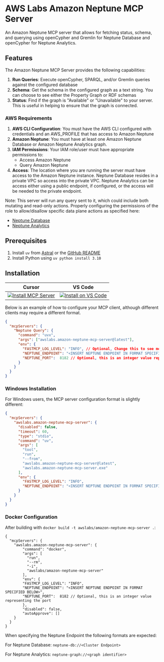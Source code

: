 # AWS Labs Amazon Neptune MCP Server

An Amazon Neptune MCP server that allows for fetching status, schema, and querying using openCypher and Gremlin for Neptune Database and openCypher for Neptune Analytics.

## Features

The Amazon Neptune MCP Server provides the following capabilities:

1. **Run Queries**: Execute openCypher, SPARQL, and/or Gremlin queries against the configured database
2. **Schema**: Get the schema in the configured graph as a text string.  You can choose to see either the Property Graph or RDF schemas
3. **Status**: Find if the graph is "Available" or "Unavailable" to your server.  This is useful in helping to ensure that the graph is connected.

### AWS Requirements

1. **AWS CLI Configuration**: You must have the AWS CLI configured with credentials and an AWS_PROFILE that has access to Amazon Neptune
2. **Amazon Neptune**: You must have at least one Amazon Neptune Database or Amazon Neptune Analytics graph.
3. **IAM Permissions**: Your IAM role/user must have appropriate permissions to:
   - Access Amazon Neptune
   - Query Amazon Neptune
4. **Access**: The location where you are running the server must have access to the Amazon Neptune instance.  Neptune Database resides in a private VPC so access into the private VPC.  Neptune Analytics can be access either using a public endpoint, if configured, or the access will be needed to the private endpoint.

Note: This server will run any query sent to it, which could include both mutating and read-only actions.  Properly configuring the permissions of the role to allow/disallow specific data plane actions as specified here:
* [Neptune Database](https://docs.aws.amazon.com/neptune/latest/userguide/security.html)
* [Neptune Analytics](https://docs.aws.amazon.com/neptune-analytics/latest/userguide/security.html)


## Prerequisites

1. Install `uv` from [Astral](https://docs.astral.sh/uv/getting-started/installation/) or the [GitHub README](https://github.com/astral-sh/uv#installation)
2. Install Python using `uv python install 3.10`

## Installation

| Cursor | VS Code |
|:------:|:-------:|
| [![Install MCP Server](https://cursor.com/deeplink/mcp-install-light.svg)](https://cursor.com/en/install-mcp?name=awslabs.amazon-neptune-mcp-server&config=eyJjb21tYW5kIjoidXZ4IGF3c2xhYnMuYW1hem9uLW5lcHR1bmUtbWNwLXNlcnZlckBsYXRlc3QiLCJlbnYiOnsiTkVQVFVORV9FTkRQT0lOVCI6Imh0dHBzOi8veW91ci1uZXB0dW5lLWNsdXN0ZXItaWQucmVnaW9uLm5lcHR1bmUuYW1hem9uYXdzLmNvbTo4MTgyIiwiQVdTX1BST0ZJTEUiOiJ5b3VyLWF3cy1wcm9maWxlIiwiQVdTX1JFR0lPTiI6InVzLWVhc3QtMSIsIkZBU1RNQ1BfTE9HX0xFVkVMIjoiRVJST1IifSwiZGlzYWJsZWQiOmZhbHNlLCJhdXRvQXBwcm92ZSI6W119) | [![Install on VS Code](https://img.shields.io/badge/Install_on-VS_Code-FF9900?style=flat-square&logo=visualstudiocode&logoColor=white)](https://insiders.vscode.dev/redirect/mcp/install?name=Amazon%20Neptune%20MCP%20Server&config=%7B%22command%22%3A%22uvx%22%2C%22args%22%3A%5B%22awslabs.amazon-neptune-mcp-server%40latest%22%5D%2C%22env%22%3A%7B%22NEPTUNE_ENDPOINT%22%3A%22https%3A%2F%2Fyour-neptune-cluster-id.region.neptune.amazonaws.com%3A8182%22%2C%22AWS_PROFILE%22%3A%22your-aws-profile%22%2C%22AWS_REGION%22%3A%22us-east-1%22%2C%22FASTMCP_LOG_LEVEL%22%3A%22ERROR%22%7D%2C%22disabled%22%3Afalse%2C%22autoApprove%22%3A%5B%5D%7D) |

Below is an example of how to configure your MCP client, although different clients may require a different format.


```json
{
  "mcpServers": {
    "Neptune Query": {
      "command": "uvx",
      "args": ["awslabs.amazon-neptune-mcp-server@latest"],
      "env": {
        "FASTMCP_LOG_LEVEL": "INFO", // Optional, Change this to see more troubleshooting and debug information
        "NEPTUNE_ENDPOINT": "<INSERT NEPTUNE ENDPOINT IN FORMAT SPECIFIED BELOW>",
        "NEPTUNE_PORT":  8182 // Optional, this is an integer value representing the port
      }
    }
  }
}

```
### Windows Installation

For Windows users, the MCP server configuration format is slightly different:

```json
{
  "mcpServers": {
    "awslabs.amazon-neptune-mcp-server": {
      "disabled": false,
      "timeout": 60,
      "type": "stdio",
      "command": "uv",
      "args": [
        "tool",
        "run",
        "--from",
        "awslabs.amazon-neptune-mcp-server@latest",
        "awslabs.amazon-neptune-mcp-server.exe"
      ],
      "env": {
        "FASTMCP_LOG_LEVEL": "INFO",
        "NEPTUNE_ENDPOINT": "<INSERT NEPTUNE ENDPOINT IN FORMAT SPECIFIED BELOW>"
      }
    }
  }
}
```

### Docker Configuration
After building with `docker build -t awslabs/amazon-neptune-mcp-server .`:

```
{
  "mcpServers": {
    "awslabs.amazon-neptune-mcp-server": {
        "command": "docker",
        "args": [
          "run",
          "--rm",
          "-i",
          "awslabs/amazon-neptune-mcp-server"
        ],
        "env": {
        "FASTMCP_LOG_LEVEL": "INFO",
        "NEPTUNE_ENDPOINT": "<INSERT NEPTUNE ENDPOINT IN FORMAT SPECIFIED BELOW>",
        "NEPTUNE_PORT":  8182 // Optional, this is an integer value representing the port
        },
        "disabled": false,
        "autoApprove": []
    }
  }
}
```

When specifying the Neptune Endpoint the following formats are expected:

For Neptune Database:
`neptune-db://<Cluster Endpoint>`

For Neptune Analytics:
`neptune-graph://<graph identifier>`
